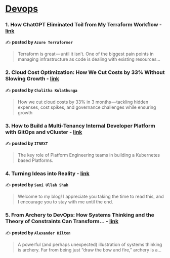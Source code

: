 
<h1><a href=https://medium.com/tag/devops/recommended target="_blank" rel="noopener noreferrer">Devops</a></h1>
<h3>1. How ChatGPT Eliminated Toil from My Terraform Workflow - <a href="https://medium.com/azure-terraformer/how-chatgpt-eliminated-toil-from-my-terraform-workflow-d942973a6756" target="_blank" rel="noopener noreferrer">link</a></h3>

✍️ **posted by `Azure Terraformer`**

<blockquote>Terraform is great — until it isn’t. One of the biggest pain points in managing infrastructure as code is dealing with existing resources…</blockquote>

<h3>2. Cloud Cost Optimization: How We Cut Costs by 33% Without Slowing Growth - <a href="https://medium.com/@chaliyarc/cloud-cost-optimization-how-we-cut-costs-by-33-without-slowing-growth-bcb613c2bb68" target="_blank" rel="noopener noreferrer">link</a></h3>

✍️ **posted by `Chalitha Kulathunga`**

<blockquote>How we cut cloud costs by 33% in 3 months — tackling hidden expenses, cost spikes, and governance challenges while ensuring growth</blockquote>

<h3>3. How to Build a Multi-Tenancy Internal Developer Platform with GitOps and vCluster - <a href="https://medium.com/itnext/how-to-build-a-multi-tenancy-internal-developer-platform-with-gitops-and-vcluster-d8f43bfb9c3d" target="_blank" rel="noopener noreferrer">link</a></h3>

✍️ **posted by `ITNEXT`**

<blockquote>The key role of Platform Engineering teams in building a Kubernetes based Platforms.</blockquote>

<h3>4. Turning Ideas into Reality - <a href="https://medium.com/@samiullah6799/turning-ideas-into-reality-5c29901bced7" target="_blank" rel="noopener noreferrer">link</a></h3>

✍️ **posted by `Sami Ullah Shah`**

<blockquote>Welcome to my blog! I appreciate you taking the time to read this, and I encourage you to stay with me until the end.</blockquote>

<h3>5. From Archery to DevOps: How Systems Thinking and the Theory of Constraints Can Transform… - <a href="https://medium.com/@alexdh359/in-todays-fast-paced-vuca-world-success-rarely-comes-from-isolated-improvements-09c048bfe1e4" target="_blank" rel="noopener noreferrer">link</a></h3>

✍️ **posted by `Alexander Hilton`**

<blockquote>A powerful (and perhaps unexpected) illustration of systems thinking is archery. Far from being just “draw the bow and fire,” archery is a…</blockquote>

